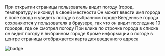 При открытии страницы пользователь видит погоду (город, температуру и иконку) в своей местности
Он может ввести имя города в поле ввода и увидеть погоду в выбранном городе
Введенные города сохраняются у пользователя в браузере, так что он видит последние 10 городов, где он смотрел погоду
При клике по строчке города в списке он видит погоду в выбранном городе
Кроме информации о погоде в центре страницы отображается карта для введенного адреса

![badge](https://img.shields.io/gitlab/coverage/NikSt4798/js-weather/master?style=plastic)

